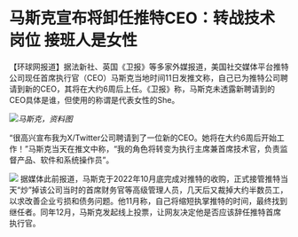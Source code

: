 # 马斯克宣布将卸任推特CEO：转战技术岗位 接班人是女性

【环球网报道】据法新社、英国《卫报》等多家外媒报道，美国社交媒体平台推特公司现任首席执行官（CEO）马斯克当地时间11日发推文称，自己已为推特公司聘请到新的CEO，其将在大约6周后上任。《卫报》称，马斯克未透露新聘请到的CEO具体是谁，但使用的称谓是代表女性的She。

![](https://inews.gtimg.com/om_bt/OXvVV20s3Zulr1LmZ8U1XN7Z-aw5knz7_TgBsJPba8_R4AA/1000)_马斯克，资料图_

“很高兴宣布我为X/Twitter公司聘请到了一位新的CEO。她将在大约6周后开始工作！”马斯克当天在推文中称，“我的角色将转变为执行主席兼首席技术官，负责监督产品、软件和系统操作员”。

![](https://inews.gtimg.com/news_bt/O86xi5pe6X3g41Y38FGN7WaIA2pXfS7IReg9IEZ546L7kAA/1000)
据媒体此前报道，马斯克于2022年10月底完成对推特的收购，正式接管推特当天“炒”掉该公司当时的首席财务官等高级管理人员，几天后又裁掉大约半数员工，以求改善企业亏损和债务问题。他11月称，自己将缩短执掌推特的时间，最终找到继任者。同年12月，马斯克发起线上投票，让网友决定他是否应该辞任推特首席执行官。

